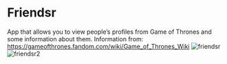 # Friendsr

 App that allows you to view people’s profiles from Game of Thrones and some information about them.
 Information from: https://gameofthrones.fandom.com/wiki/Game_of_Thrones_Wiki 
![friendsr](https://user-images.githubusercontent.com/43133057/48400859-d3536980-e727-11e8-8fa4-a50c756d8888.png)
![friendsr2](https://user-images.githubusercontent.com/43133057/48400907-f1b96500-e727-11e8-8f5d-037f084f1fbd.png)

